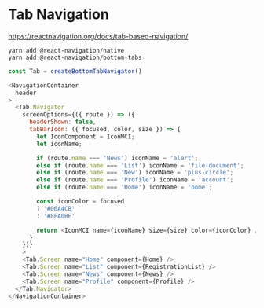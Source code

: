 # Tab Navigation

https://reactnavigation.org/docs/tab-based-navigation/

    yarn add @react-navigation/native
    yarn add @react-navigation/bottom-tabs
    
```javascript
const Tab = createBottomTabNavigator()

<NavigationContainer
  header
>
  <Tab.Navigator
    screenOptions={({ route }) => ({
      headerShown: false,
      tabBarIcon: ({ focused, color, size }) => {
        let IconComponent = IconMCI;
        let iconName;

        if (route.name === 'News') iconName = 'alert';
        else if (route.name === 'List') iconName = 'file-document';
        else if (route.name === 'New') iconName = 'plus-circle';
        else if (route.name === 'Profile') iconName = 'account';
        else if (route.name === 'Home') iconName = 'home';

        const iconColor = focused
        ? '#06A4CB'
        : '#8FA0BE'

        return <IconMCI name={iconName} size={size} color={iconColor} />
      }
    })}
    >
    <Tab.Screen name="Home" component={Home} />
    <Tab.Screen name="List" component={RegistrationList} />
    <Tab.Screen name="News" component={News} />
    <Tab.Screen name="Profile" component={Profile} />
  </Tab.Navigator>
</NavigationContainer>

```
    
